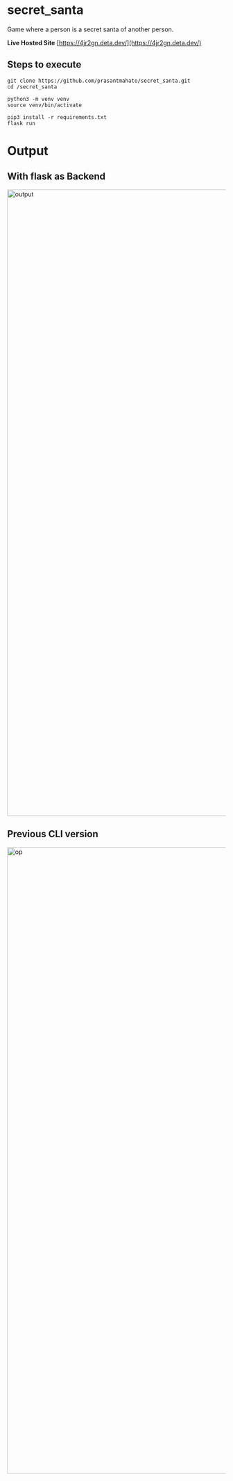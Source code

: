 # secret_santa

Game where a person is a secret santa of another person.

**Live Hosted Site**
[https://4jr2gn.deta.dev/](https://4jr2gn.deta.dev/)

## Steps to execute

```
git clone https://github.com/prasantmahato/secret_santa.git
cd /secret_santa

python3 -m venv venv
source venv/bin/activate

pip3 install -r requirements.txt
flask run
```

# Output
## With flask as Backend
<img width="1440" alt="output" src="https://user-images.githubusercontent.com/62459775/210088352-8f1dfc1a-13a4-4258-bfda-6e41a16c3c99.png">

## Previous CLI version
<img width="1440" alt="op" src="https://user-images.githubusercontent.com/62459775/210061310-b99ef472-3fd9-4687-9013-1704ceee68a4.png">

